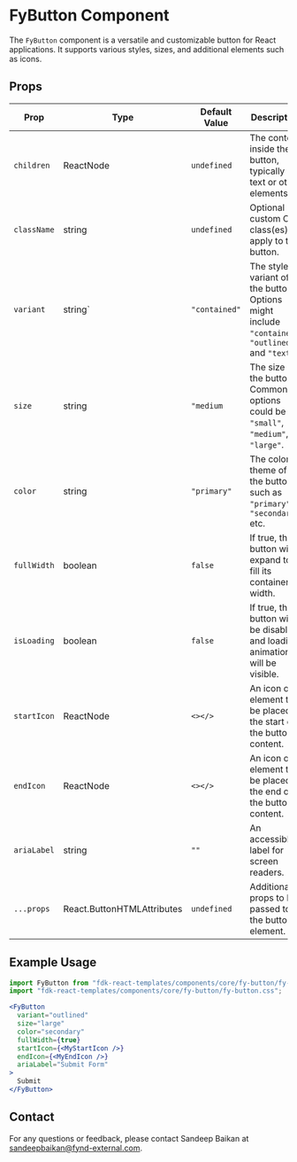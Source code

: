 # FyButton Component

The `FyButton` component is a versatile and customizable button for React applications. It supports various styles, sizes, and additional elements such as icons.

## Props

| Prop                | Type                                            | Default Value       | Description                                                                                       |
|---------------------|------------|--------------------------------------|---------------------------------------------------------------------------------------------------|
| `children`          | ReactNode                                       | `undefined`          | The content inside the button, typically text or other elements.                                |
| `className`         | string                                          | `undefined`          | Optional custom CSS class(es) to apply to the button.                                      |
| `variant`           | string`                                         | `"contained"`        | The style variant of the button. Options might include `"contained"`, `"outlined"`  and `"text"`.                                  |
| `size`              | string                                          | `"medium`            | The size of the button. Common options could be `"small"`, `"medium"`, `"large"`.                                         |
| `color`             | string                                          | `"primary"`          | The color theme of the button, such as `"primary"`, `"secondary"` etc.                                   |
| `fullWidth`         | boolean                                         | `false`              | If true, the button will expand to fill its container's width.
| `isLoading`         | boolean                                         | `false`              | If true, the button will be disabled and loading animation will be visible.
| `startIcon`         | ReactNode                                       | `<></>`              | An icon or element to be placed at the start of the button content.
| `endIcon`           | ReactNode                                       | `<></>`              | An icon or element to be placed at the end of the button content.
| `ariaLabel`         | string                                          | `""`                 | An accessible label for screen readers.
| `...props`          | React.ButtonHTMLAttributes<HTMLButtonElement>   | `undefined`          | Additional props to be passed to the button element.

## Example Usage

```jsx
import FyButton from "fdk-react-templates/components/core/fy-button/fy-button";
import "fdk-react-templates/components/core/fy-button/fy-button.css";

<FyButton
  variant="outlined"
  size="large"
  color="secondary"
  fullWidth={true}
  startIcon={<MyStartIcon />}
  endIcon={<MyEndIcon />}
  ariaLabel="Submit Form"
>
  Submit
</FyButton>
```

## Contact

For any questions or feedback, please contact Sandeep Baikan at [sandeepbaikan@fynd-external.com](mailto:sandeepbaikan@fynd-external.com).


